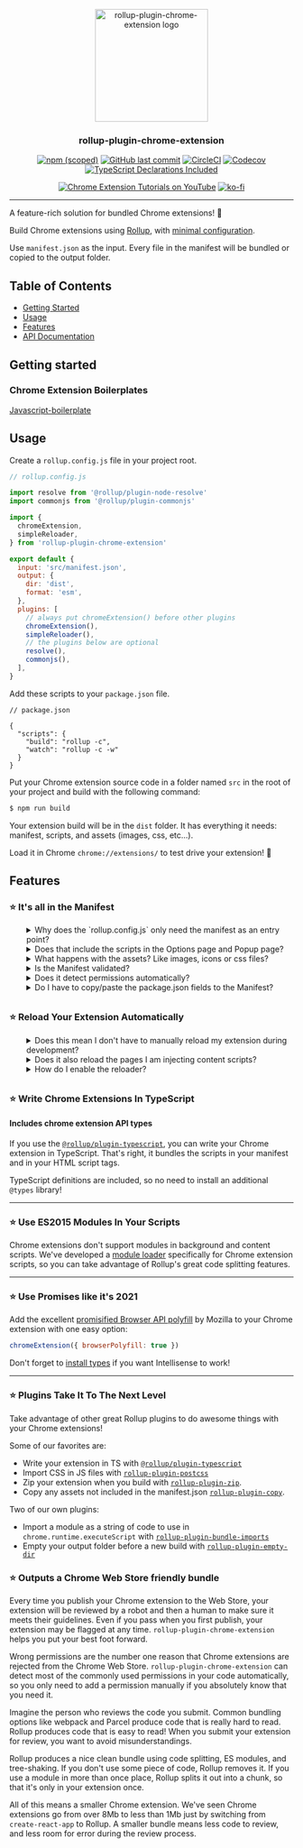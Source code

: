 <p align="center">
  <a href="https://github.com/extend-chrome/rollup-plugin-chrome-extension" rel="noopener">
  <!-- TODO: add new logo image -->
  <img width=200px height=200px src="https://imgur.com/wEXnCYK.png" alt="rollup-plugin-chrome-extension logo"></a>
</p>

<h3 align="center">rollup-plugin-chrome-extension</h3>

<div align="center">

[![npm (scoped)](https://img.shields.io/npm/v/rollup-plugin-chrome-extension.svg)](https://www.npmjs.com/package/rollup-plugin-chrome-extension)
[![GitHub last commit](https://img.shields.io/github/last-commit/extend-chrome/rollup-plugin-chrome-extension.svg)](https://github.com/extend-chrome/rollup-plugin-chrome-extension)
[![CircleCI](https://img.shields.io/circleci/build/github/extend-chrome/rollup-plugin-chrome-extension?token=31f554b1e0c742c0ed5ccab825000c78e65791ba)](https://circleci.com/gh/extend-chrome/rollup-plugin-chrome-extension)
[![Codecov](https://img.shields.io/codecov/c/github/extend-chrome/rollup-plugin-chrome-extension)](https://codecov.io/gh/extend-chrome/rollup-plugin-chrome-extension)
[![TypeScript Declarations Included](https://img.shields.io/badge/types-TypeScript-informational)](#typescript)

</div>

<div align="center">

[![Chrome Extension Tutorials on YouTube](https://img.shields.io/badge/Chrome%20Extension%20Tutorials-YouTube-c4302b.svg)](https://www.youtube.com/channel/UCVj3dGw75v8aHFYD6CL1tFg)
[![ko-fi](https://img.shields.io/badge/Buy%20us%20a%20tea-ko--fi-29ABE0)](https://ko-fi.com/jacksteam)

</div>

---

A feature-rich solution for bundled Chrome extensions! 💯

Build Chrome extensions using
[Rollup](https://rollupjs.org/guide/en/), with
[minimal configuration](#usage).

Use `manifest.json` as the input. Every file in the manifest will
be bundled or copied to the output folder.

## Table of Contents

- [Getting Started](#getting_started)
- [Usage](#usage)
- [Features](#features)
- [API Documentation](https://github.com/extend-chrome/rollup-plugin-chrome-extension/blob/master/API.md)

## Getting started <a name = "getting_started"></a>

### Chrome Extension Boilerplates

[Javascript-boilerplate](https://github.com/extend-chrome/javascript-boilerplate)

## Usage <a name = "usage"></a>

Create a `rollup.config.js` file in your project root.

```javascript
// rollup.config.js

import resolve from '@rollup/plugin-node-resolve'
import commonjs from '@rollup/plugin-commonjs'

import {
  chromeExtension,
  simpleReloader,
} from 'rollup-plugin-chrome-extension'

export default {
  input: 'src/manifest.json',
  output: {
    dir: 'dist',
    format: 'esm',
  },
  plugins: [
    // always put chromeExtension() before other plugins
    chromeExtension(),
    simpleReloader(),
    // the plugins below are optional
    resolve(),
    commonjs(),
  ],
}
```

Add these scripts to your `package.json` file.

```jsonc
// package.json

{
  "scripts": {
    "build": "rollup -c",
    "watch": "rollup -c -w"
  }
}
```

Put your Chrome extension source code in a folder named `src` in
the root of your project and build with the following command:

```sh
$ npm run build
```

Your extension build will be in the `dist` folder. It has
everything it needs: manifest, scripts, and assets (images, css,
etc...).

Load it in Chrome `chrome://extensions/` to test drive your
extension! 🚗

## Features <a name = "features"></a>

### ⭐️ It's all in the Manifest <a name = "features-manifest"></a>

<div style="padding-left: 30px; padding-bottom: 10px;">

<details>
<summary>Why does the `rollup.config.js` only need the manifest as an entry point?</summary>
<br>
`rollup-plugin-chrome-extension` parses your manifest and bundles 
the scripts in your background page, content scripts, option page and popup page
</details>

<details>
<summary>Does that include the scripts in the Options page and Popup page?</summary>
<br>
`rollup-plugin-chrome-extension` uses the JS or even TS files in
your HTML files as entry points. Shared code is split out into
chunks automatically, so libraries like React and Lodash aren't
bundled into your extension multiple times.
</details>

<details>
<summary>What happens with the assets? Like images, icons or css files?</summary>
<br>
All assets in the manifest (images, icons, and even CSS files) are 
automatically copied into the output folder. Even the images in your HTML 
files get copied over.
NOTE: This only includes assets in the html itself. 
If you import images or CSS in a JavaScript file, you will need an 
additional plugin. 
</details>

<details>
<summary>Is the Manifest validated?</summary>
<br>
`rollup-plugin-chrome-extension` validates your output manifest, 
so you discover mistakes when you build, not in a cryptic Chrome
alert later.
</details>

<details>
<summary>Does it detect permissions automatically?</summary>
<br>
`rollup-plugin-chrome-extension` statically analyzes your bundled
code, detects any required permissions and adds them to the manifest 
in the `dist` folder. Any permissions in the source manifest are always 
included.
</details>

<details>
<summary>Do I have to copy/paste the package.json fields to the Manifest?</summary>
<br>
You can omit `manifest_version`, `version`, `name`, and
`description` from your source `manifest.json`. We'll fill them
out automatically from your `package.json`, if you use an npm
script to run Rollup. Just manage your version number in
`package.json` and it will reflect in your extension build.

Don't worry, any value in your source manifest will take over! 😉

</details>

</div>

### ⭐️ Reload Your Extension Automatically <a name = "features-reloader"></a>

<div style="padding-left: 30px; padding-bottom: 10px;">

<details>
<summary>Does this mean I don't have to manually reload my extension during development?</summary>
<br>
Improve your development experience with our reloader!
You won't have to reload your Chrome extension every time you make a change
to your code. We know what a pain it can be to forget and wonder, 
"Why isn't this change working? 😟". 
</details>

<details>
<summary>Does it also reload the pages I am injecting content scripts?</summary>
<br>
Ever got the error `"Extension context invalidated"` in your
content script? That happens when the extension reloads but the
content script doesn't. Our reloader makes sure that doesn't
happen by reloading your content scripts when it reloads your
extension automatically.
</details>

<details>
<summary>How do I enable the reloader?</summary>
<br>
If you include the helper plugin `simpleReloader` in your config,
when Rollup is in watch mode your background page will include an
auto-reloader script. This will reload your extension every time
Rollup produces a new build.
</details>

</div>

### ⭐️ Write Chrome Extensions In TypeScript <a name = "typescript"></a>

#### Includes chrome extension API types

If you use the
[`@rollup/plugin-typescript`](https://www.npmjs.com/package/@rollup/plugin-typescript),
you can write your Chrome extension in TypeScript. That's right,
it bundles the scripts in your manifest and in your HTML script
tags.

TypeScript definitions are included, so no need to install an
additional `@types` library!

---

### ⭐️ Use ES2015 Modules In Your Scripts <a name = "features-modules"></a>

Chrome extensions don't support modules in background and content
scripts. We've developed a
[module loader](#dynamic-import-wrapper) specifically for Chrome
extension scripts, so you can take advantage of Rollup's great
code splitting features.

---

### ⭐️ Use Promises like it's 2021 <a name = "features-browser-polyfill"></a>

Add the excellent [promisified Browser API polyfill](https://github.com/mozilla/webextension-polyfill) by Mozilla to your
Chrome extension with one easy option:

```javascript
chromeExtension({ browserPolyfill: true })
```

Don't forget to
[install types](https://www.npmjs.com/package/@types/firefox-webext-browser)
if you want Intellisense to work!

---

### ⭐️ Plugins Take It To The Next Level <a name = "plugins"></a>

Take advantage of other great Rollup plugins to do awesome things
with your Chrome extensions!

Some of our favorites are:

- Write your extension in TS with
  [`@rollup/plugin-typescript`](https://www.npmjs.com/package/@rollup/plugin-typescript)
- Import CSS in JS files with
  [`rollup-plugin-postcss`](https://www.npmjs.com/package/rollup-plugin-postcss)
- Zip your extension when you build with
  [`rollup-plugin-zip`](https://www.npmjs.com/package/rollup-plugin-zip).
- Copy any assets not included in the manifest.json
  [`rollup-plugin-copy`](https://github.com/vladshcherbin/rollup-plugin-copy).

Two of our own plugins:

- Import a module as a string of code to use in
  `chrome.runtime.executeScript` with
  [`rollup-plugin-bundle-imports`](https://www.npmjs.com/package/rollup-plugin-bundle-imports)
- Empty your output folder before a new build with
  [`rollup-plugin-empty-dir`](https://www.npmjs.com/package/rollup-plugin-empty-dir)

### ⭐️ Outputs a Chrome Web Store friendly bundle <a name = ""></a>

<!-- START TUFD -->

Every time you publish your Chrome extension to the Web Store,
your extension will be reviewed by a robot and then a human to
make sure it meets their guidelines. Even if you pass when you
first publish, your extension may be flagged at any time.
`rollup-plugin-chrome-extension` helps you put your best foot
forward.

Wrong permissions are the number one reason that Chrome
extensions are rejected from the Chrome Web Store.
`rollup-plugin-chrome-extension` can detect most of the commonly
used permissions in your code automatically, so you only need to
add a permission manually if you absolutely know that you need
it.

Imagine the person who reviews the code you submit. Common
bundling options like webpack and Parcel produce code that is
really hard to read. Rollup produces code that is easy to read!
When you submit your extension for review, you want to avoid
misunderstandings.

Rollup produces a nice clean bundle using code splitting, ES
modules, and tree-shaking. If you don't use some piece of code,
Rollup removes it. If you use a module in more than once place,
Rollup splits it out into a chunk, so that it's only in your
extension once.

All of this means a smaller Chrome extension. We've seen Chrome
extensions go from over 8Mb to less than 1Mb just by switching
from `create-react-app` to Rollup. A smaller bundle means less
code to review, and less room for error during the review
process.

<!-- END TUFD -->

